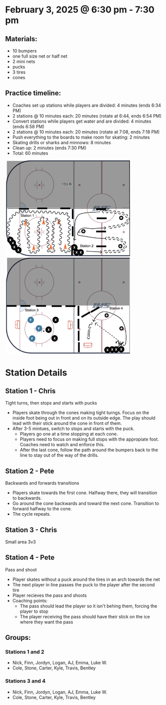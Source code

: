 # February 3, 2025 @ 6:30 pm - 7:30 pm

## Materials:
- 10 bumpers
- one full size net or half net
- 2 mini nets
- pucks
- 3 tires
- cones

## Practice timeline:
- Coaches set up stations while players are divided: 4 minutes (ends 6:34 PM)
- 2 stations @ 10 minutes each: 20 minutes (rotate at 6:44, ends 6:54 PM)
- Convert stations while players get water and are divided: 4 minutes (ends 6:58 PM)
- 2 stations @ 10 minutes each: 20 minutes (rotate at 7:08, ends 7:18 PM)
- Push everything to the boards to make room for skating: 2 minutes
- Skating drills or sharks and minnows: 8 minutes
- Clean up: 2 minutes (ends 7:30 PM)
- Total: 60 minutes

<img src="https://github.com/salter14/hockey/blob/main/drill_diagrams/Practice_layout_20250203_pt1.png" alt="alt" width="400px"> <img src="https://github.com/salter14/hockey/blob/main/drill_diagrams/Practice_layout_20250203_pt2.png" alt="alt" width="400px">

# Station Details

## Station 1 - Chris
Tight turns, then stops and starts with pucks
- Players skate through the cones making tight turngs. Focus on the inside foot being out in front and on its outside edge. The play should lead with their stick around the cone in front of them.
- After 3-5 mintues, switch to stops and starts with the puck.
  - Players go one at a time stopping at each cone.
  - Players need to focus on making full stops with the appropiate foot. Coaches need to watch and enforce this.
  - After the last cone, follow the path around the bumpers back to the line to stay out of the way of the drills.

## Station 2 - Pete
Backwards and forwards transitions
- Players skate towards the first cone. Halfway there, they will transition to backwards.
- Go around the cone backwards and toward the next cone. Transition to forward halfway to the cone.
- The cycle repeats.

## Station 3 - Chris
Small area 3v3

## Station 4 - Pete
Pass and shoot
- Player skates without a puck around the tires in an arch towards the net
- The next player in line passes the puck to the player after the second tire
- Player recieves the pass and shoots
- Coaching points:
  - The pass should lead the player so it isn't behing them, forcing the player to stop
  - The player receiving the pass should have their stick on the ice where they want the pass


## Groups:
### Stations 1 and 2
- Nick, Finn, Jordyn, Logan, AJ, Emma, Luke W.
- Cole, Stone, Carter, Kyle, Travis, Bentley

### Stations 3 and 4
- Nick, Finn, Jordyn, Logan, AJ, Emma, Luke W.
- Cole, Stone, Carter, Kyle, Travis, Bentley

